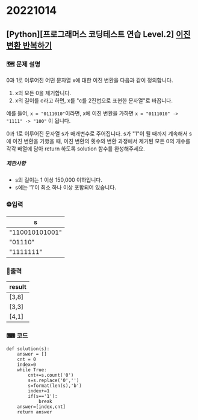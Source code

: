 # 20221014
## [Python][프로그래머스 코딩테스트 연습 Level.2]  [이진 변환 반복하기](https://school.programmers.co.kr/learn/courses/30/lessons/70129)

### 🗺 문제 설명
0과 1로 이루어진 어떤 문자열 x에 대한 이진 변환을 다음과 같이 정의합니다.

1.  x의 모든 0을 제거합니다.
2.  x의 길이를 c라고 하면, x를 "c를 2진법으로 표현한 문자열"로 바꿉니다.

예를 들어,  `x = "0111010"`이라면, x에 이진 변환을 가하면  `x = "0111010" -> "1111" -> "100"`  이 됩니다.

0과 1로 이루어진 문자열 s가 매개변수로 주어집니다. s가 "1"이 될 때까지 계속해서 s에 이진 변환을 가했을 때, 이진 변환의 횟수와 변환 과정에서 제거된 모든 0의 개수를 각각 배열에 담아 return 하도록 solution 함수를 완성해주세요.

##### 제한사항
-   s의 길이는 1 이상 150,000 이하입니다.
-   s에는 '1'이 최소 하나 이상 포함되어 있습니다.

### ⚽입력
|s|
|--|
| "110010101001" |
|"01110" |
|"1111111"|


### 🥇출력
|result|
|--|
| [3,8] |
| [3,3] |
| [4,1]|


### ⌨ 코드
	def solution(s):
	    answer = []
	    cnt = 0
	    index=0
	    while True:
	        cnt+=s.count('0')
	        s=s.replace('0','')
	        s=format(len(s),'b')
	        index+=1
	        if(s=='1'):
	            break
	    answer=[index,cnt]
	    return answer

